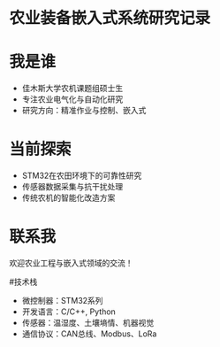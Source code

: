 
# 农业装备嵌入式系统研究记录

# 我是谁
- 佳木斯大学农机课题组硕士生
- 专注农业电气化与自动化研究
- 研究方向：精准作业与控制、嵌入式

# 当前探索
- STM32在农田环境下的可靠性研究
- 传感器数据采集与抗干扰处理
- 传统农机的智能化改造方案

# 联系我
欢迎农业工程与嵌入式领域的交流！

#技术栈
- 微控制器：STM32系列
- 开发语言：C/C++, Python
- 传感器：温湿度、土壤墒情、机器视觉
- 通信协议：CAN总线、Modbus、LoRa
